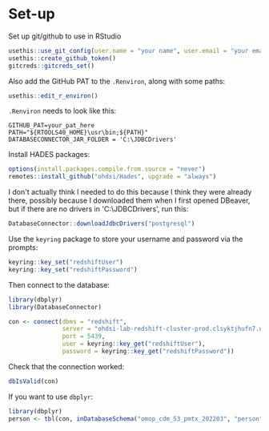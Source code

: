 
# Set-up

Set up git/github to use in RStudio
```r
usethis::use_git_config(user.name = "your name", user.email = "your email")
usethis::create_github_token()
gitcreds::gitcreds_set()
```
Also add the GitHub PAT to the `.Renviron`, along with some paths:
```r
usethis::edit_r_environ()
```
`.Renviron` needs to look like this:
```
GITHUB_PAT=your_pat_here
PATH="${RTOOLS40_HOME}\usr\bin;${PATH}"
DATABASECONNECTOR_JAR_FOLDER = 'C:\JDBCDrivers'
```
Install HADES packages:
```r
options(install.packages.compile.from.source = "never")
remotes::install_github("ohdsi/Hades", upgrade = "always")
```
I don't actually think I needed to do this because I think they were already there, possibly because I downloaded them when I first opened DBeaver, but if there are no drivers in 'C:\JDBCDrivers', run this:
```r
DatabaseConnector::downloadJdbcDrivers("postgresql")
```
Use the `keyring` package to store your username and password via the prompts:
```r
keyring::key_set("redshiftUser")
keyring::key_set("redshiftPassword")
```
Then connect to the database:
```r
library(dbplyr)
library(DatabaseConnector)

con <- connect(dbms = "redshift",
               server = "ohdsi-lab-redshift-cluster-prod.clsyktjhufn7.us-east-1.redshift.amazonaws.com/ohdsi_lab",
               port = 5439,
               user = keyring::key_get("redshiftUser"),
               password = keyring::key_get("redshiftPassword"))
```
Check that the connection worked:
```r
dbIsValid(con)
```
If you want to use `dbplyr`:
```r
library(dbplyr)
person <- tbl(con, inDatabaseSchema("omop_cdm_53_pmtx_202203", "person"))
```
